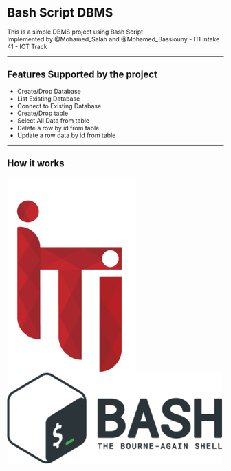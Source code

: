 # Bash Script DBMS

This is a simple DBMS project using Bash Script\
Implemented by @Mohamed_Salah and @Mohamed_Bassiouny - ITI intake 41 - IOT Track

---
Features Supported by the project
---
* Create/Drop Database
* List Existing Database
* Connect to Existing Database
* Create/Drop table
* Select All Data from table
* Delete a row by id from table
* Update a row data by id from table


---
How it works
---
![alt text](https://raw.githubusercontent.com/MohamedBassiouny26/DBMS-Bash/master/iti-logo%20(1).png)
![alt text](https://raw.githubusercontent.com/MohamedBassiouny26/DBMS-Bash/master/git.png)
